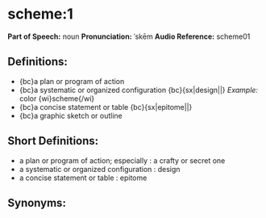 # scheme:1

**Part of Speech:** noun
**Pronunciation:** ˈskēm
**Audio Reference:** scheme01

## Definitions:
- {bc}a plan or program of action
- {bc}a systematic or organized configuration {bc}{sx|design||} 
  *Example:* color {wi}scheme{/wi}
- {bc}a concise statement or table {bc}{sx|epitome||}
- {bc}a graphic sketch or outline

## Short Definitions:
- a plan or program of action; especially : a crafty or secret one
- a systematic or organized configuration : design
- a concise statement or table : epitome

## Synonyms:
